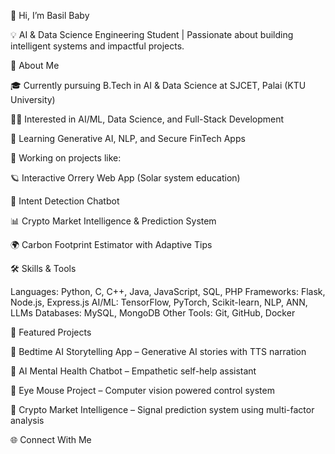 
👋 Hi, I’m Basil Baby

💡 AI & Data Science Engineering Student | Passionate about building intelligent systems and impactful projects.

🚀 About Me

🎓 Currently pursuing B.Tech in AI & Data Science at SJCET, Palai (KTU University)

🧑‍💻 Interested in AI/ML, Data Science, and Full-Stack Development

🌱 Learning Generative AI, NLP, and Secure FinTech Apps

🔭 Working on projects like:

🪐 Interactive Orrery Web App (Solar system education)

🤖 Intent Detection Chatbot

📊 Crypto Market Intelligence & Prediction System

🌍 Carbon Footprint Estimator with Adaptive Tips



🛠️ Skills & Tools

Languages: Python, C, C++, Java, JavaScript, SQL, PHP
Frameworks: Flask, Node.js, Express.js
AI/ML: TensorFlow, PyTorch, Scikit-learn, NLP, ANN, LLMs
Databases: MySQL, MongoDB
Other Tools: Git, GitHub, Docker

📂 Featured Projects

🔹 Bedtime AI Storytelling App – Generative AI stories with TTS narration

🔹 AI Mental Health Chatbot – Empathetic self-help assistant

🔹 Eye Mouse Project – Computer vision powered control system

🔹 Crypto Market Intelligence – Signal prediction system using multi-factor analysis


🌐 Connect With Me



<!--
**Basilbaby-11/Basilbaby-11** is a ✨ _special_ ✨ repository because its `README.md` (this file) appears on your GitHub profile.

Here are some ideas to get you started:

- 🔭 I’m currently working on ...
- 🌱 I’m currently learning ...
- 👯 I’m looking to collaborate on ...
- 🤔 I’m looking for help with ...
- 💬 Ask me about ...
- 📫 How to reach me: ...
- 😄 Pronouns: ...
- ⚡ Fun fact: ...
-->
